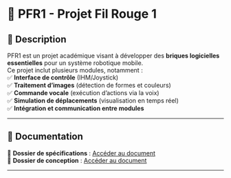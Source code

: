 # 🚀 PFR1 - Projet Fil Rouge 1

## 📌 Description  
PFR1 est un projet académique visant à développer des **briques logicielles essentielles** pour un système robotique mobile.  
Ce projet inclut plusieurs modules, notamment :  
✅ **Interface de contrôle** (IHM/Joystick)  
✅ **Traitement d’images** (détection de formes et couleurs)  
✅ **Commande vocale** (exécution d’actions via la voix)  
✅ **Simulation de déplacements** (visualisation en temps réel)  
✅ **Intégration et communication entre modules**  

---

## 📑 Documentation

📖 **Dossier de spécifications** : [Accéder au document](https://docs.google.com/document/d/12Hq2i1GicSI5481lbBnFl8o8Qk2yvguGwZo9qh0loVM/edit?tab=t.0)  
📖 **Dossier de conception** : [Accéder au document](https://docs.google.com/document/d/1l2uWgT71iv9eLcTDZUwbzRZXGO4OO0VA-hVmc9iGPXo/edit?tab=t.0)  

---
